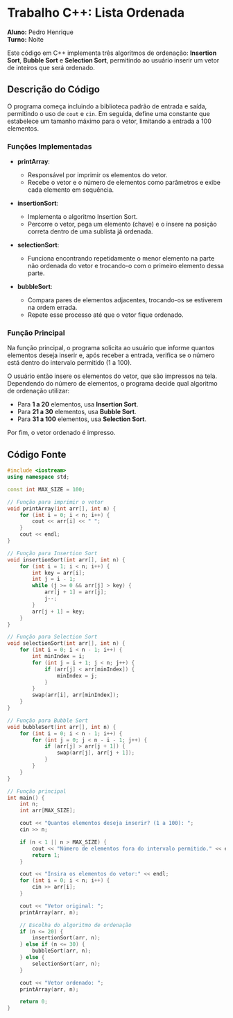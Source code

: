 # Trabalho C++: Lista Ordenada

**Aluno:** Pedro Henrique  
**Turno:** Noite

Este código em C++ implementa três algoritmos de ordenação: **Insertion Sort**, **Bubble Sort** e **Selection Sort**, permitindo ao usuário inserir um vetor de inteiros que será ordenado.

## Descrição do Código

O programa começa incluindo a biblioteca padrão de entrada e saída, permitindo o uso de `cout` e `cin`. Em seguida, define uma constante que estabelece um tamanho máximo para o vetor, limitando a entrada a 100 elementos.

### Funções Implementadas

- **printArray**: 
  - Responsável por imprimir os elementos do vetor. 
  - Recebe o vetor e o número de elementos como parâmetros e exibe cada elemento em sequência.

- **insertionSort**: 
  - Implementa o algoritmo Insertion Sort. 
  - Percorre o vetor, pega um elemento (chave) e o insere na posição correta dentro de uma sublista já ordenada.

- **selectionSort**: 
  - Funciona encontrando repetidamente o menor elemento na parte não ordenada do vetor e trocando-o com o primeiro elemento dessa parte.

- **bubbleSort**: 
  - Compara pares de elementos adjacentes, trocando-os se estiverem na ordem errada.
  - Repete esse processo até que o vetor fique ordenado.

### Função Principal

Na função principal, o programa solicita ao usuário que informe quantos elementos deseja inserir e, após receber a entrada, verifica se o número está dentro do intervalo permitido (1 a 100).

O usuário então insere os elementos do vetor, que são impressos na tela. Dependendo do número de elementos, o programa decide qual algoritmo de ordenação utilizar:

- Para **1 a 20** elementos, usa **Insertion Sort**.
- Para **21 a 30** elementos, usa **Bubble Sort**.
- Para **31 a 100** elementos, usa **Selection Sort**.

Por fim, o vetor ordenado é impresso.

## Código Fonte

```cpp
#include <iostream>
using namespace std;

const int MAX_SIZE = 100;

// Função para imprimir o vetor
void printArray(int arr[], int n) {
    for (int i = 0; i < n; i++) {
        cout << arr[i] << " ";
    }
    cout << endl;
}

// Função para Insertion Sort
void insertionSort(int arr[], int n) {
    for (int i = 1; i < n; i++) {
        int key = arr[i];
        int j = i - 1;
        while (j >= 0 && arr[j] > key) {
            arr[j + 1] = arr[j];
            j--;
        }
        arr[j + 1] = key;
    }
}

// Função para Selection Sort
void selectionSort(int arr[], int n) {
    for (int i = 0; i < n - 1; i++) {
        int minIndex = i;
        for (int j = i + 1; j < n; j++) {
            if (arr[j] < arr[minIndex]) {
                minIndex = j;
            }
        }
        swap(arr[i], arr[minIndex]);
    }
}

// Função para Bubble Sort
void bubbleSort(int arr[], int n) {
    for (int i = 0; i < n - 1; i++) {
        for (int j = 0; j < n - i - 1; j++) {
            if (arr[j] > arr[j + 1]) {
                swap(arr[j], arr[j + 1]);
            }
        }
    }
}

// Função principal
int main() {
    int n;
    int arr[MAX_SIZE];

    cout << "Quantos elementos deseja inserir? (1 a 100): ";
    cin >> n;

    if (n < 1 || n > MAX_SIZE) {
        cout << "Número de elementos fora do intervalo permitido." << endl;
        return 1;
    }

    cout << "Insira os elementos do vetor:" << endl;
    for (int i = 0; i < n; i++) {
        cin >> arr[i];
    }

    cout << "Vetor original: ";
    printArray(arr, n);

    // Escolha do algoritmo de ordenação
    if (n <= 20) {
        insertionSort(arr, n);
    } else if (n <= 30) {
        bubbleSort(arr, n);
    } else {
        selectionSort(arr, n);
    }

    cout << "Vetor ordenado: ";
    printArray(arr, n);

    return 0;
}
